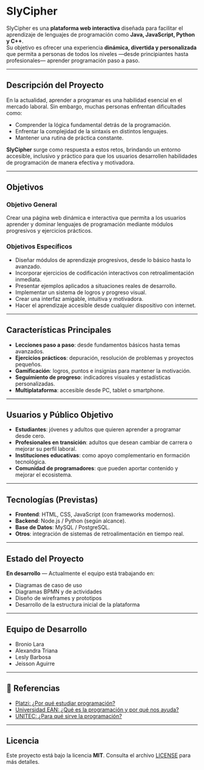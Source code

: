 # SlyCipher

SlyCipher es una **plataforma web interactiva** diseñada para facilitar el aprendizaje de lenguajes de programación como **Java, JavaScript, Python y C++**.  
Su objetivo es ofrecer una experiencia **dinámica, divertida y personalizada** que permita a personas de todos los niveles —desde principiantes hasta profesionales— aprender programación paso a paso.

---

## Descripción del Proyecto

En la actualidad, aprender a programar es una habilidad esencial en el mercado laboral. Sin embargo, muchas personas enfrentan dificultades como:

- Comprender la lógica fundamental detrás de la programación.  
- Enfrentar la complejidad de la sintaxis en distintos lenguajes.  
- Mantener una rutina de práctica constante.  

**SlyCipher** surge como respuesta a estos retos, brindando un entorno accesible, inclusivo y práctico para que los usuarios desarrollen habilidades de programación de manera efectiva y motivadora.

---

##  Objetivos

### Objetivo General
Crear una página web dinámica e interactiva que permita a los usuarios aprender y dominar lenguajes de programación mediante módulos progresivos y ejercicios prácticos.

### Objetivos Específicos
- Diseñar módulos de aprendizaje progresivos, desde lo básico hasta lo avanzado.  
- Incorporar ejercicios de codificación interactivos con retroalimentación inmediata.  
- Presentar ejemplos aplicados a situaciones reales de desarrollo.  
- Implementar un sistema de logros y progreso visual.  
- Crear una interfaz amigable, intuitiva y motivadora.  
- Hacer el aprendizaje accesible desde cualquier dispositivo con internet.  

---

## Características Principales

-  **Lecciones paso a paso**: desde fundamentos básicos hasta temas avanzados.  
-  **Ejercicios prácticos**: depuración, resolución de problemas y proyectos pequeños.  
-  **Gamificación**: logros, puntos e insignias para mantener la motivación.  
-  **Seguimiento de progreso**: indicadores visuales y estadísticas personalizadas.  
-  **Multiplataforma**: accesible desde PC, tablet o smartphone.  

---

## Usuarios y Público Objetivo

- **Estudiantes**: jóvenes y adultos que quieren aprender a programar desde cero.  
- **Profesionales en transición**: adultos que desean cambiar de carrera o mejorar su perfil laboral.  
- **Instituciones educativas**: como apoyo complementario en formación tecnológica.  
- **Comunidad de programadores**: que pueden aportar contenido y mejorar el ecosistema.  

---

## Tecnologías (Previstas)

- **Frontend**: HTML, CSS, JavaScript (con frameworks modernos).  
- **Backend**: Node.js / Python (según alcance).  
- **Base de Datos**: MySQL / PostgreSQL.  
- **Otros**: integración de sistemas de retroalimentación en tiempo real.  

---

##  Estado del Proyecto

 **En desarrollo** — Actualmente el equipo está trabajando en:  
- Diagramas de caso de uso  
- Diagramas BPMN y de actividades  
- Diseño de wireframes y prototipos  
- Desarrollo de la estructura inicial de la plataforma  

---

##  Equipo de Desarrollo

- Bronio Lara  
- Alexandra Triana  
- Lesly Barbosa  
- Jeisson Aguirre  

---

## 🔗 Referencias

- [Platzi: ¿Por qué estudiar programación?](https://platzi.com/tutoriales/3208-programacion-basica/24422-por-que-estudiar-programacion-conoce-sus-beneficios/)  
- [Universidad EAN: ¿Qué es la programación y por qué nos ayuda?](https://universidadean.edu.co/noticias/que-es-la-programacion-y-por-que-nos-ayuda-en-nuestro-dia-dia)  
- [UNITEC: ¿Para qué sirve la programación?](https://blogs.unitec.mx/vida-universitaria/para-que-sirve-la-programacion/)  

---

## Licencia

Este proyecto está bajo la licencia **MIT**. Consulta el archivo [LICENSE](LICENSE) para más detalles.
